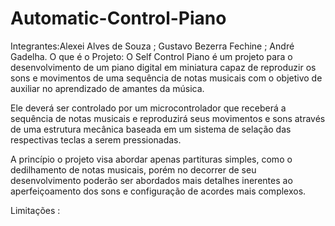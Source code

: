 # Automatic-Control-Piano
Integrantes:Alexei Alves de Souza ;
Gustavo Bezerra Fechine ;
André Gadelha.
O que é o Projeto:
  O Self Control Piano é um projeto para o desenvolvimento de um piano digital em miniatura capaz de reproduzir os sons e movimentos de uma sequência de notas musicais com o objetivo de auxiliar no aprendizado de amantes da música.
  
  Ele deverá ser controlado por um microcontrolador que receberá a sequência de notas musicais e reproduzirá seus movimentos e sons através de uma estrutura mecânica baseada em um sistema de selação das respectivas teclas a serem pressionadas.
  
  A princípio o projeto visa abordar apenas partituras simples, como o dedilhamento de notas musicais, porém no decorrer de seu desenvolvimento poderão ser abordados mais detalhes inerentes ao aperfeiçoamento dos sons e configuração de acordes mais complexos.
  
Limitações :
  
